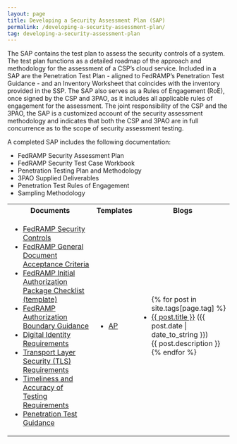 ```yaml
---
layout: page
title: Developing a Security Assessment Plan (SAP)
permalink: /developing-a-security-assessment-plan/
tag: developing-a-security-assessment-plan
---
```

<p>The SAP contains the test plan to assess the security controls of a system. The test plan functions as a detailed roadmap of the approach and methodology for the assessment of a CSP’s cloud service. Included in a SAP are the Penetration Test Plan - aligned to FedRAMP’s Penetration Test Guidance - and an Inventory Worksheet that coincides with the inventory provided in the SSP. The SAP also serves as a Rules of Engagement (RoE), once signed by the CSP and 3PAO, as it includes all applicable rules of engagement for the assessment. The joint responsibility of the CSP and the 3PAO, the SAP is a customized account of the security assessment methodology and indicates that both the CSP and 3PAO are in full concurrence as to the scope of security assessment testing.</p>
<p>A completed SAP includes the following documentation:</p> 
<ul>
<li>FedRAMP Security Assessment Plan</li>
<li>FedRAMP Security Test Case Workbook</li>
<li>Penetration Testing Plan and Methodology</li>
<li>3PAO Supplied Deliverables
<li>Penetration Test Rules of Engagement</li>
<li>Sampling Methodology</li></li>
</ul>

<table>
<tr>
<th>Documents</th>
<th>Templates</th>
<th>Blogs</th>
</tr>
<td>
<ul>
<li><a href="/assets/resources/documents/FedRAMP_High_Security_Controls.xlsx">FedRAMP Security Controls</a></li>
<li><a href="/assets/resources/documents/FedRAMP_General_Document_Acceptance_Criteria.pdf">FedRAMP General Document Acceptance Criteria</a></li>	
<li><a href="/assets/resources/templates/FedRAMP-Initial-Authorization-Package-Checklist.xls">FedRAMP Initial Authorization Package Checklist (template)</a></li>
<li><a href="/assets/resources/documents/CSP_A_FedRAMP_Authorization_Boundary_Guidance.pdf">FedRAMP Authorization Boundary Guidance</a></li>
<li><a href="/assets/resources/documents/CSP_Digital_Identity_Requirements.pdf">Digital Identity Requirements</a></li>
<li><a href="/assets/resources/documents/CSP_TLS_Requirements.pdf">Transport Layer Security (TLS) Requirements</a></li>
<li><a href="/assets/resources/documents/CSP_Timeliness_and_Accuracy_of_Testing_Requirements.pdf">Timeliness and Accuracy of Testing Requirements</a></li>
<li><a href="/assets/resources/documents/CSP_Penetration_Test_Guidance.pdf">Penetration Test Guidance</a></li>
</ul>
</td>
<td>
<ul>
<li><a href=" ">AP</a></li>
</ul>
</td>
<td>
<ul>
{% for post in site.tags[page.tag] %}
  <li><a href="{{ post.url }}">{{ post.title }}</a> ({{ post.date | date_to_string }})<br>
    {{ post.description }}
  </li>
{% endfor %}
</ul>
</td>